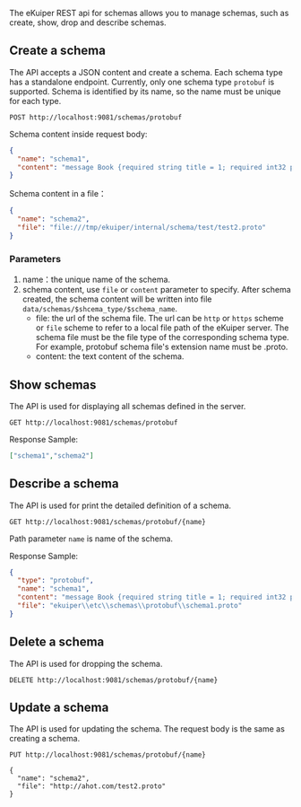 The eKuiper REST api for schemas allows you to manage schemas, such as create, show, drop and describe schemas.

## Create a schema

The API accepts a JSON content and create a schema. Each schema type has a standalone endpoint. Currently, only one schema type `protobuf` is supported. Schema is identified by its name, so the name must be unique for each type.

```shell
POST http://localhost:9081/schemas/protobuf
```

Schema content inside request body: 

```json
{
  "name": "schema1",
  "content": "message Book {required string title = 1; required int32 price = 2;}"
}
```

Schema content in a file：

```json
{
  "name": "schema2",
  "file": "file:///tmp/ekuiper/internal/schema/test/test2.proto"
}
```

### Parameters

1. name：the unique name of the schema.
2. schema content, use `file` or `content` parameter to specify. After schema created, the schema content will be written into file `data/schemas/$shcema_type/$schema_name`.
   - file: the url of the schema file. The url can be `http` or `https` scheme or `file` scheme to refer to a local file path of the eKuiper server. The schema file must be the file type of the corresponding schema type. For example, protobuf schema file's extension name must be .proto.
   - content: the text content of the schema.

## Show schemas

The API is used for displaying all schemas defined in the server.

```shell
GET http://localhost:9081/schemas/protobuf
```

Response Sample:

```json
["schema1","schema2"]
```

## Describe a schema

The API is used for print the detailed definition of a schema.

```shell
GET http://localhost:9081/schemas/protobuf/{name}
```

Path parameter `name` is name of the schema.

Response Sample:

```json
{
  "type": "protobuf",
  "name": "schema1",
  "content": "message Book {required string title = 1; required int32 price = 2;}",
  "file": "ekuiper\\etc\\schemas\\protobuf\\schema1.proto"
}
```

## Delete a schema

The API is used for dropping the schema.

```shell
DELETE http://localhost:9081/schemas/protobuf/{name}
```

## Update a schema

The API is used for updating the schema. The request body is the same as creating a schema.

```shell
PUT http://localhost:9081/schemas/protobuf/{name}

{
  "name": "schema2",
  "file": "http://ahot.com/test2.proto"
}
```